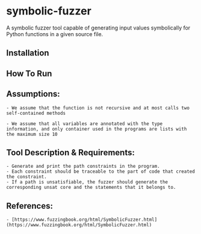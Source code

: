 # symbolic-fuzzer
A symbolic fuzzer tool capable of generating input values symbolically for Python functions in a given source file.


## Installation



## How To Run


## Assumptions:
	- We assume that the function is not recursive and at most calls two self-contained methods

	- We assume that all variables are annotated with the type information, and only container used in the programs are lists with the maximum size 10


## Tool Description & Requirements:
	- Generate and print the path constraints in the program.
	- Each constraint should be traceable to the part of code that created the constraint.
	- If a path is unsatisfiable, the fuzzer should generate the corresponding unsat core and the statements that it belongs to.


## References:
	- [https://www.fuzzingbook.org/html/SymbolicFuzzer.html](https://www.fuzzingbook.org/html/SymbolicFuzzer.html)
